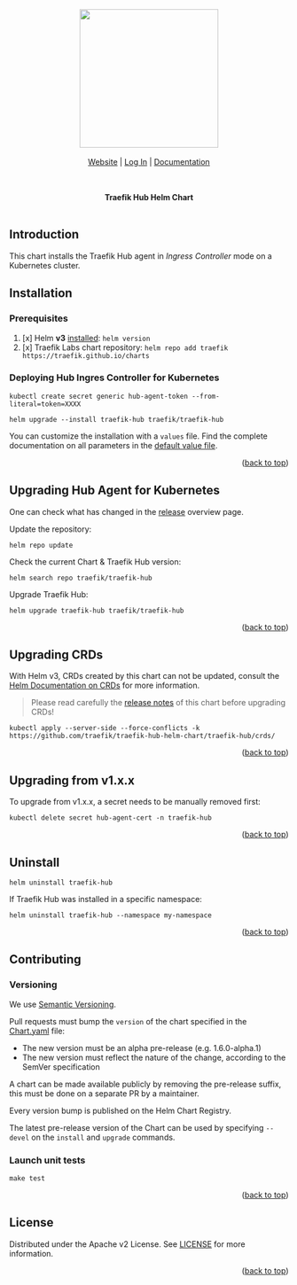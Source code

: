 <a name="readme-top"></a>

<br/>

<div align="center" style="margin: 30px;">
<a href="https://hub.traefik.io/">
  <img src="https://doc.traefik.io/traefik-hub/img/hub-logo-light.svg" style="width:250px;" align="center" />
</a>
<br />
<br />

<div align="center">
    <a href="https://traefik.io/traefik-hub/"> Website</a> |
    <a href="https://hub.traefik.io">Log In</a> |
    <a href="https://doc.traefik.io/traefik-hub/">Documentation</a>
</div>
</div>

<br />

<div align="center"><strong>Traefik Hub Helm Chart</strong>

<br />
<br />
</div>

## Introduction

This chart installs the Traefik Hub agent in *Ingress Controller* mode on a Kubernetes cluster.

## Installation

### Prerequisites

1. [x] Helm **v3** [installed](https://helm.sh/docs/using_helm/#installing-helm): `helm version`
2. [x] Traefik Labs chart repository: `helm repo add traefik https://traefik.github.io/charts`

### Deploying Hub Ingres Controller for Kubernetes

```shell
kubectl create secret generic hub-agent-token --from-literal=token=XXXX

helm upgrade --install traefik-hub traefik/traefik-hub
```

You can customize the installation with a `values` file.
Find the complete documentation on all parameters in the [default value file](./traefik-hub/values.yaml).

<p align="right">(<a href="#readme-top">back to top</a>)</p>

## Upgrading Hub Agent for Kubernetes

One can check what has changed in the [release](https://github.com/traefik/traefik-hub-helm-chart/releases) overview page.

Update the repository:

```shell
helm repo update
```

Check the current Chart & Traefik Hub version:

```shell
helm search repo traefik/traefik-hub
```

Upgrade Traefik Hub:

```shell
helm upgrade traefik-hub traefik/traefik-hub
```

<p align="right">(<a href="#readme-top">back to top</a>)</p>

## Upgrading CRDs

With Helm v3, CRDs created by this chart can not be updated, consult the [Helm Documentation on CRDs](https://helm.sh/docs/chart_best_practices/custom_resource_definitions) for more information.

> Please read carefully the [release notes](https://github.com/traefik/traefik-hub-helm-chart/releases) of this chart before upgrading CRDs!

```shell
kubectl apply --server-side --force-conflicts -k https://github.com/traefik/traefik-hub-helm-chart/traefik-hub/crds/
```

<p align="right">(<a href="#readme-top">back to top</a>)</p>

## Upgrading from v1.x.x

To upgrade from v1.x.x, a secret needs to be manually removed first:

```shell
kubectl delete secret hub-agent-cert -n traefik-hub
```

<p align="right">(<a href="#readme-top">back to top</a>)</p>

## Uninstall

```shell
helm uninstall traefik-hub
```

If Traefik Hub was installed in a specific namespace:

```shell
helm uninstall traefik-hub --namespace my-namespace
```

<p align="right">(<a href="#readme-top">back to top</a>)</p>

## Contributing

### Versioning

We use [Semantic Versioning](https://semver.org/).

Pull requests must bump the `version` of the chart specified in the [Chart.yaml](./traefik-hub/Chart.yaml) file:

- The new version must be an alpha pre-release (e.g. 1.6.0-alpha.1)
- The new version must reflect the nature of the change, according to the SemVer specification

A chart can be made available publicly by removing the pre-release suffix, this must be done on a separate PR by a maintainer.

Every version bump is published on the Helm Chart Registry.

The latest pre-release version of the Chart can be used by specifying `--devel` on the `install` and `upgrade` commands.

### Launch unit tests

```shell
make test
```

<p align="right">(<a href="#readme-top">back to top</a>)</p>

## License

Distributed under the Apache v2 License.
See [LICENSE](./LICENSE) for more information.

<p align="right">(<a href="#readme-top">back to top</a>)</p>
